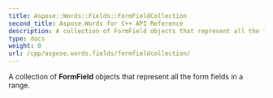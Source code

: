 ```yaml
---
title: Aspose::Words::Fields::FormFieldCollection
second_title: Aspose.Words for C++ API Reference
description: A collection of FormField objects that represent all the form fields in a range. 
type: docs
weight: 0
url: /cpp/aspose.words.fields/formfieldcollection/
---
```


A collection of **FormField** objects that represent all the form fields in a range. 

